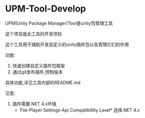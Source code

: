 # UPM-Tool-Develop
 UPM(Unity Package Manager)Tool是unity包管理工具

这个项目是此工具的开发项目

这个工具用于辅助开发自定义的unity插件包以及管理它们的作用

功能:
1. 快速创建自定义插件包框架
2. 通过git发布插件,控制版本

具体功能,详见工具内部的README.md

注意:
1. 插件需要.NET 4.x环境
    * File-Player Settings-Api Compatibillity Level* 选择.NET 4.x
